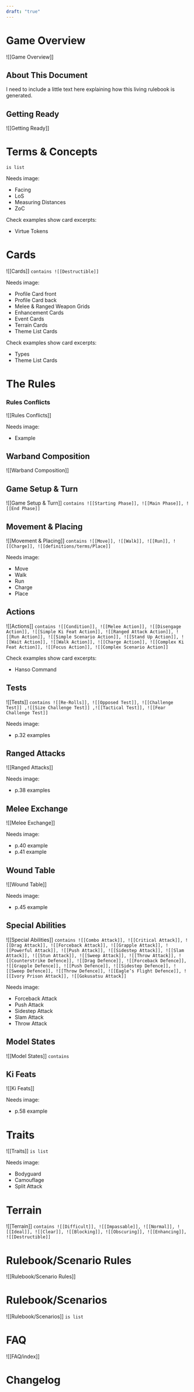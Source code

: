 ```yaml
---
draft: "true"
---
```

# Game Overview
![[Game Overview]]

## About This Document
I need to include a little text here explaining how this living rulebook is generated.

## Getting Ready
![[Getting Ready]]

# Terms & Concepts
`is list`

Needs image:
- Facing
- LoS
- Measuring Distances
- ZoC 

Check examples show card excerpts:
- Virtue Tokens 

# Cards
![[Cards]]
`contains ![[Destructible]]`

Needs image:
- Profile Card front
- Profile Card back
- Melee & Ranged Weapon Grids
- Enhancement Cards
- Event Cards
- Terrain Cards
- Theme List Cards

Check examples show card excerpts:
- Types
- Theme List Cards

# The Rules
### Rules Conflicts
![[Rules Conflicts]]

Needs image:
- Example

## Warband Composition
![[Warband Composition]]

## Game Setup & Turn
![[Game Setup & Turn]]
`contains ![[Starting Phase]], ![[Main Phase]], ![[End Phase]]`

## Movement & Placing
![[Movement & Placing]]
`contains ![[Move]], ![[Walk]], ![[Run]], ![[Charge]], ![[definitions/terms/Place]]`

Needs image:
- Move
- Walk
- Run
- Charge
- Place

## Actions
![[Actions]]
`contains ![[Condition]], ![[Melee Action]], ![[Disengage Action]], ![[Simple Ki Feat Action]], ![[Ranged Attack Action]], ![[Run Action]], ![[Simple Scenario Action]], ![[Stand Up Action]], ![[Wait Action]], ![[Walk Action]], ![[Charge Action]], ![[Complex Ki Feat Action]], ![[Focus Action]], ![[Complex Scenario Action]]`

Check examples show card excerpts:
- Hanso Command

## Tests
![[Tests]]
`contains ![[Re-Rolls]], ![[Opposed Test]], ![[Challenge Test]] ,![[Size Challenge Test]] ,![[Tactical Test]], ![[Fear Challenge Test]]`

Needs image:
- p.32 examples

## Ranged Attacks
![[Ranged Attacks]]

Needs image:
- p.38 examples

## Melee Exchange
![[Melee Exchange]]

Needs image:
- p.40 example
- p.41 example

## Wound Table
![[Wound Table]]

Needs image:
- p.45 example

## Special Abilities
![[Special Abilities]]
`contains ![[Combo Attack]], ![[Critical Attack]], ![[Drag Attack]], ![[Forceback Attack]], ![[Grapple Attack]], ![[Powerful Attack]], ![[Push Attack]], ![[Sidestep Attack]], ![[Slam Attack]], ![[Stun Attack]], ![[Sweep Attack]], ![[Throw Attack]], ![[Counterstrike Defence]], ![[Drag Defence]], ![[Forceback Defence]], ![[Grapple Defence]], ![[Push Defence]], ![[Sidestep Defence]], ![[Sweep Defence]], ![[Throw Defence]], ![[Eagle’s Flight Defence]], ![[Ivory Prison Attack]], ![[Gokusatsu Attack]]`

Needs image:
- Forceback Attack
- Push Attack
- Sidestep Attack
- Slam Attack
- Throw Attack

## Model States
![[Model States]]
`contains `

## Ki Feats
![[Ki Feats]]

Needs image:
- p.58 example

# Traits
![[Traits]]
`is list`

Needs image:
- Bodyguard
- Camouflage
- Split Attack

# Terrain
![[Terrain]]
`contains ![[Difficult]], ![[Impassable]], ![[Normal]], ![[Ideal]], ![[Clear]], ![[Blocking]], ![[Obscuring]], ![[Enhancing]], ![[Destructible]]`

# Rulebook/Scenario Rules
![[Rulebook/Scenario Rules]]

# Rulebook/Scenarios
![[Rulebook/Scenarios]]
`is list`

# FAQ
![[FAQ/index]]

# Changelog